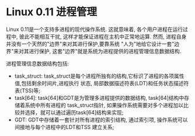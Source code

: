 Linux 0.11 进程管理
================================================================================

Linux 0.11是一个支持多进程的现代操作系统. 这就意味着, 各个用户进程在运行过程中, 彼此不能相互干扰,
这样才能保证进程在主机中正常地运算. 然而, 进程自身并没有一个天然的"边界"来对其进行保护,要靠系统
"人为"地给它设计一套"边界"来对其进行保护, 这套"边界"就是系统为进程提供的进程管理信息数据结构.

进程管理信息数据结构包括:
* task_struct: task_struct是每个进程所独有的结构,它标识了进程的各项属性值,包括剩余时间片,进程执行
  状态, 局部数据描述符表(LDT)和任务状态描述符表(TSS)等;
* task[64]: task[64]和GDT是为管理多进程提供的数据结构, task[64]结构中存储着系统中所有进程的
  task_struct指针, 如果操作系统需要对多个进程加以比较并选择，就可以通过遍历task[64]结构来实现;
* GDT: GDT中存储着一套针对所有进程的索引结构, 通过索引项, 操作系统可以间接地与每个进程中的LDT和TSS  建立关系;